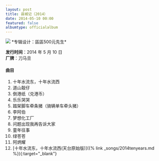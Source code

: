 ```yaml
---
layout: post
title: 县城记（2014）
date: 2014-05-10 00:00
featured: false
albumtype: officialalbum
---
```


<img src="{{site.cdn}}/assets/imgs/county2014.jpg">
*专辑设计：區區500元先生*

**发行时间**：2014 年 5 月 10 日  
**厂牌**：刀马旦

#### 曲目

1. 十年水流东，十年水流西
2. 道山靓仔
3. 倒港纸（兑港币）
4. 乐乐哭哭
5. 踏架脚车牵条猪（骑辆单车牵头猪）
6. 李阿伯
7. 梦想化工厂
8. 问题出现我再告诉大家
9. 童年往事
10. 绿苍苍
11. 阿炳耀
12. [十年水流东，十年水流西(天台原始版)]({% link _songs/2014tenyears.md %}){:target="_blank"}
